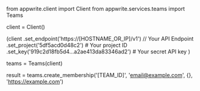 from appwrite.client import Client
from appwrite.services.teams import Teams

client = Client()

(client
  .set_endpoint('https://[HOSTNAME_OR_IP]/v1') // Your API Endpoint
  .set_project('5df5acd0d48c2') # Your project ID
  .set_key('919c2d18fb5d4...a2ae413da83346ad2') # Your secret API key
)

teams = Teams(client)

result = teams.create_membership('[TEAM_ID]', 'email@example.com', {}, 'https://example.com')
